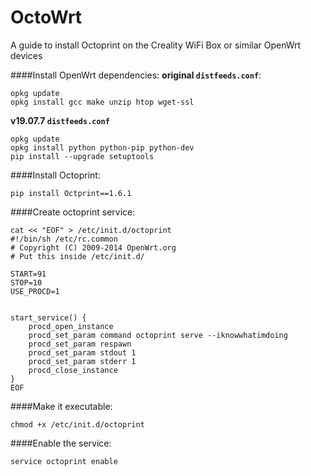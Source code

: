 # OctoWrt
A guide to install Octoprint on the Creality WiFi Box or similar OpenWrt devices

####Install OpenWrt dependencies:
**original `distfeeds.conf`**:

```
opkg update
opkg install gcc make unzip htop wget-ssl 
```

**v19.07.7 `distfeeds.conf`**

```
opkg update
opkg install python python-pip python-dev 
pip install --upgrade setuptools
```

####Install Octoprint:

`pip install Octprint==1.6.1`

####Create octoprint service:
```
cat << "EOF" > /etc/init.d/octoprint
#!/bin/sh /etc/rc.common
# Copyright (C) 2009-2014 OpenWrt.org
# Put this inside /etc/init.d/

START=91
STOP=10
USE_PROCD=1


start_service() {
    procd_open_instance
    procd_set_param command octoprint serve --iknowwhatimdoing
    procd_set_param respawn
    procd_set_param stdout 1
    procd_set_param stderr 1
    procd_close_instance
}
EOF
```
####Make it executable:

```
chmod +x /etc/init.d/octoprint
```
####Enable the service:

```
service octoprint enable
``` 
